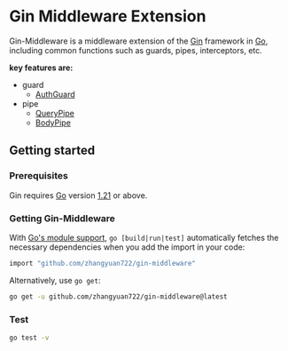# Gin Middleware Extension

Gin-Middleware is a middleware extension of the [Gin](https://github.com/gin-gonic/gin) framework in [Go](https://go.dev/), including common functions such as guards, pipes, interceptors, etc.

**key features are:**

- guard
  - [AuthGuard](./guard.go#L23)
- pipe
  - [QueryPipe](./pipe.go#L14)
  - [BodyPipe](./pipe.go#L31)

## Getting started

### Prerequisites

Gin requires [Go](https://go.dev/) version [1.21](https://go.dev/doc/devel/release#go1.21.0) or above.

### Getting Gin-Middleware

With [Go's module support](https://go.dev/wiki/Modules#how-to-use-modules), `go [build|run|test]` automatically fetches the necessary dependencies when you add the import in your code:

```sh
import "github.com/zhangyuan722/gin-middleware"
```

Alternatively, use `go get`:

```sh
go get -u github.com/zhangyuan722/gin-middleware@latest
```

### Test
```sh
go test -v
```

